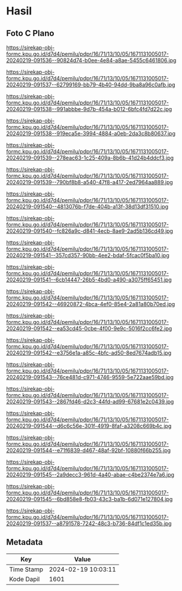 # Hasil

## Foto C Plano

https://sirekap-obj-formc.kpu.go.id/d7d4/pemilu/pdpr/16/71/13/10/05/1671131005017-20240219-091536--90824d74-b0ee-4e84-a8ae-5455c6461806.jpg

https://sirekap-obj-formc.kpu.go.id/d7d4/pemilu/pdpr/16/71/13/10/05/1671131005017-20240219-091537--62799169-bb79-4b40-94dd-9ba8a96c0afb.jpg

https://sirekap-obj-formc.kpu.go.id/d7d4/pemilu/pdpr/16/71/13/10/05/1671131005017-20240219-091538--991abbbe-9d7b-454a-b012-6bfc4fd7d22c.jpg

https://sirekap-obj-formc.kpu.go.id/d7d4/pemilu/pdpr/16/71/13/10/05/1671131005017-20240219-091538--919eca5e-3994-4884-a0eb-2da3c8b80637.jpg

https://sirekap-obj-formc.kpu.go.id/d7d4/pemilu/pdpr/16/71/13/10/05/1671131005017-20240219-091539--278eac63-1c25-409a-8b6b-41d24b4ddcf3.jpg

https://sirekap-obj-formc.kpu.go.id/d7d4/pemilu/pdpr/16/71/13/10/05/1671131005017-20240219-091539--790bf8b8-a540-47f8-a417-2ed7964aa889.jpg

https://sirekap-obj-formc.kpu.go.id/d7d4/pemilu/pdpr/16/71/13/10/05/1671131005017-20240219-091540--4813076b-f7de-404b-a13f-38d13df31510.jpg

https://sirekap-obj-formc.kpu.go.id/d7d4/pemilu/pdpr/16/71/13/10/05/1671131005017-20240219-091540--fc826a9c-d841-4ecb-8ae9-2ad5b136cd49.jpg

https://sirekap-obj-formc.kpu.go.id/d7d4/pemilu/pdpr/16/71/13/10/05/1671131005017-20240219-091541--357cd357-90bb-4ee2-bdaf-5fcac0f5ba10.jpg

https://sirekap-obj-formc.kpu.go.id/d7d4/pemilu/pdpr/16/71/13/10/05/1671131005017-20240219-091541--6cb14447-26b5-4bd0-a490-a3075ff65451.jpg

https://sirekap-obj-formc.kpu.go.id/d7d4/pemilu/pdpr/16/71/13/10/05/1671131005017-20240219-091542--46920872-4bca-4ef0-85e4-2a81a80b70ed.jpg

https://sirekap-obj-formc.kpu.go.id/d7d4/pemilu/pdpr/16/71/13/10/05/1671131005017-20240219-091542--ea53cd45-0cbe-4f00-9e9c-5016f2cc6fe2.jpg

https://sirekap-obj-formc.kpu.go.id/d7d4/pemilu/pdpr/16/71/13/10/05/1671131005017-20240219-091542--e3756e1a-a85c-4bfc-ad50-8ed7674adb15.jpg

https://sirekap-obj-formc.kpu.go.id/d7d4/pemilu/pdpr/16/71/13/10/05/1671131005017-20240219-091543--76ce481d-c971-4746-9559-5e722aae59bd.jpg

https://sirekap-obj-formc.kpu.go.id/d7d4/pemilu/pdpr/16/71/13/10/05/1671131005017-20240219-091543--2867fd46-d2c3-44fd-ad99-67681e2c0439.jpg

https://sirekap-obj-formc.kpu.go.id/d7d4/pemilu/pdpr/16/71/13/10/05/1671131005017-20240219-091544--d6c6c56e-301f-4919-8faf-a3208c669b4c.jpg

https://sirekap-obj-formc.kpu.go.id/d7d4/pemilu/pdpr/16/71/13/10/05/1671131005017-20240219-091544--e71f6839-d467-48af-92bf-10880f66b255.jpg

https://sirekap-obj-formc.kpu.go.id/d7d4/pemilu/pdpr/16/71/13/10/05/1671131005017-20240219-091545--2a9decc3-961d-4a40-abae-c4be2374e7a6.jpg

https://sirekap-obj-formc.kpu.go.id/d7d4/pemilu/pdpr/16/71/13/10/05/1671131005017-20240219-091545--6bd858e8-fb03-43c3-ba1b-6d071e127804.jpg

https://sirekap-obj-formc.kpu.go.id/d7d4/pemilu/pdpr/16/71/13/10/05/1671131005017-20240219-091537--a8791578-7242-48c3-b736-84df1c1ed35b.jpg


## Metadata

| Key        | Value               |
| ---------- | ------------------- |
| Time Stamp | 2024-02-19 10:03:11 |
| Kode Dapil | 1601                |



